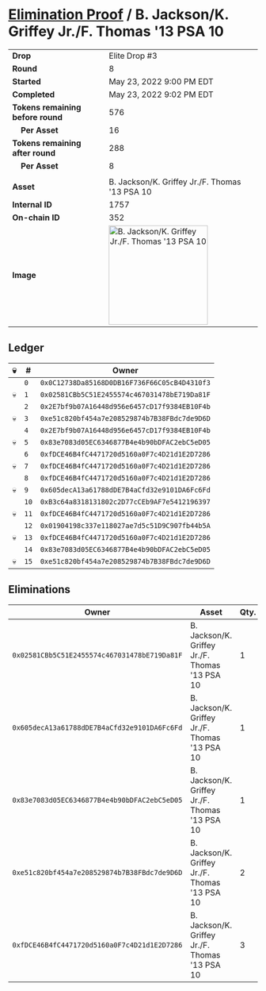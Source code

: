 # [Elimination Proof](./readme.md) / B. Jackson/K. Griffey Jr./F. Thomas &#039;13 PSA 10

|||
|---|---|
| **Drop** | Elite Drop #3 |
| **Round** | 8 |
| **Started** | May 23, 2022 9:00 PM EDT |
| **Completed** | May 23, 2022 9:02 PM EDT |
| **Tokens remaining before round** | 576 |
| **&nbsp;&nbsp;&nbsp;&nbsp;Per Asset** | 16 |
| **Tokens remaining after round** | 288 |
| **&nbsp;&nbsp;&nbsp;&nbsp;Per Asset** | 8 |
| | |
| **Asset** | B. Jackson/K. Griffey Jr./F. Thomas &#039;13 PSA 10 |
| **Internal ID** | 1757 |
| **On-chain ID** | 352 |
| **Image** | <img src="https://tcdn.blokpax.com/9648a5d9-183f-46e8-a543-33e39bd8e1bf/0229a7257e14971165405e793056acc7fc72b3c9e53fca2637ee8c732fe1c590.png" height="200" alt="B. Jackson/K. Griffey Jr./F. Thomas &#039;13 PSA 10" /> |

## Ledger

| 💀 | # | Owner |
| --- | --- | --- |
|  | `0` | `0x0C12738Da85168D0DB16F736F66C05cB4D4310f3` |
| 💀 | `1` | `0x02581CBb5C51E2455574c467031478bE719Da81F` |
|  | `2` | `0x2E7bf9b07A16448d956e6457cD17f9384EB10F4b` |
| 💀 | `3` | `0xe51c820bf454a7e208529874b7B38FBdc7de9D6D` |
|  | `4` | `0x2E7bf9b07A16448d956e6457cD17f9384EB10F4b` |
| 💀 | `5` | `0x83e7083d05EC6346877B4e4b90bDFAC2ebC5eD05` |
|  | `6` | `0xfDCE46B4fC4471720d5160a0F7c4D21d1E2D7286` |
| 💀 | `7` | `0xfDCE46B4fC4471720d5160a0F7c4D21d1E2D7286` |
|  | `8` | `0xfDCE46B4fC4471720d5160a0F7c4D21d1E2D7286` |
| 💀 | `9` | `0x605decA13a61788dDE7B4aCfd32e9101DA6Fc6Fd` |
|  | `10` | `0xB3c64a8318131802c2D77cCEb9AF7e5412196397` |
| 💀 | `11` | `0xfDCE46B4fC4471720d5160a0F7c4D21d1E2D7286` |
|  | `12` | `0x01904198c337e118027ae7d5c51D9C907fb44b5A` |
| 💀 | `13` | `0xfDCE46B4fC4471720d5160a0F7c4D21d1E2D7286` |
|  | `14` | `0x83e7083d05EC6346877B4e4b90bDFAC2ebC5eD05` |
| 💀 | `15` | `0xe51c820bf454a7e208529874b7B38FBdc7de9D6D` |


## Eliminations

| Owner | Asset | Qty. | Transaction |
| --- | --- | --- | --- |
| `0x02581CBb5C51E2455574c467031478bE719Da81F` | B. Jackson/K. Griffey Jr./F. Thomas '13 PSA 10 | 1 | [Polygonscan](https://polygonscan.com/tx/0x2c18038b6c3d1ac112d4e4a2d35e4beaf6c5eae06b3faf2fb852eb58199dcaae) |
| `0x605decA13a61788dDE7B4aCfd32e9101DA6Fc6Fd` | B. Jackson/K. Griffey Jr./F. Thomas '13 PSA 10 | 1 | [Polygonscan](https://polygonscan.com/tx/0x09089bdcf85fefcbba1dd3952700612c83705b3acc773f28f01f988908763c72) |
| `0x83e7083d05EC6346877B4e4b90bDFAC2ebC5eD05` | B. Jackson/K. Griffey Jr./F. Thomas '13 PSA 10 | 1 | [Polygonscan](https://polygonscan.com/tx/0x8f4b1c8a418923cf71a9c858984ad05a9a68a120e161773858e65572b118e39a) |
| `0xe51c820bf454a7e208529874b7B38FBdc7de9D6D` | B. Jackson/K. Griffey Jr./F. Thomas '13 PSA 10 | 2 | [Polygonscan](https://polygonscan.com/tx/0xc5601fa9e9c697927961ed748fd8577ac8c089208d780ffaa348743fbd7e830e) |
| `0xfDCE46B4fC4471720d5160a0F7c4D21d1E2D7286` | B. Jackson/K. Griffey Jr./F. Thomas '13 PSA 10 | 3 | [Polygonscan](https://polygonscan.com/tx/0x97fa75a9ea86d999e5df338fee6f58fb7630bad7804868fcbf6ca2d313ec1fb6) |
